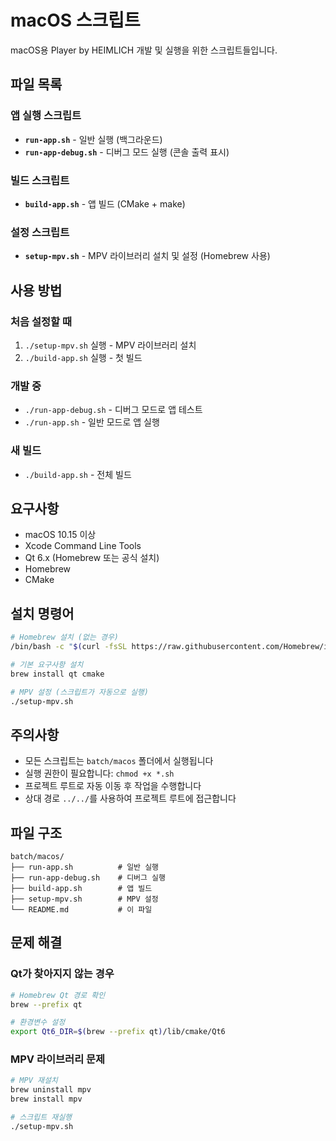 # macOS 스크립트

macOS용 Player by HEIMLICH 개발 및 실행을 위한 스크립트들입니다.

## 파일 목록

### 앱 실행 스크립트
- **`run-app.sh`** - 일반 실행 (백그라운드)
- **`run-app-debug.sh`** - 디버그 모드 실행 (콘솔 출력 표시)

### 빌드 스크립트  
- **`build-app.sh`** - 앱 빌드 (CMake + make)

### 설정 스크립트
- **`setup-mpv.sh`** - MPV 라이브러리 설치 및 설정 (Homebrew 사용)

## 사용 방법

### 처음 설정할 때
1. `./setup-mpv.sh` 실행 - MPV 라이브러리 설치
2. `./build-app.sh` 실행 - 첫 빌드

### 개발 중
- `./run-app-debug.sh` - 디버그 모드로 앱 테스트
- `./run-app.sh` - 일반 모드로 앱 실행

### 새 빌드
- `./build-app.sh` - 전체 빌드

## 요구사항

- macOS 10.15 이상
- Xcode Command Line Tools
- Qt 6.x (Homebrew 또는 공식 설치)
- Homebrew
- CMake

## 설치 명령어

```bash
# Homebrew 설치 (없는 경우)
/bin/bash -c "$(curl -fsSL https://raw.githubusercontent.com/Homebrew/install/HEAD/install.sh)"

# 기본 요구사항 설치
brew install qt cmake

# MPV 설정 (스크립트가 자동으로 실행)
./setup-mpv.sh
```

## 주의사항

- 모든 스크립트는 `batch/macos` 폴더에서 실행됩니다
- 실행 권한이 필요합니다: `chmod +x *.sh`
- 프로젝트 루트로 자동 이동 후 작업을 수행합니다
- 상대 경로 `../../`를 사용하여 프로젝트 루트에 접근합니다

## 파일 구조

```
batch/macos/
├── run-app.sh          # 일반 실행
├── run-app-debug.sh    # 디버그 실행
├── build-app.sh        # 앱 빌드
├── setup-mpv.sh        # MPV 설정
└── README.md           # 이 파일
```

## 문제 해결

### Qt가 찾아지지 않는 경우
```bash
# Homebrew Qt 경로 확인
brew --prefix qt

# 환경변수 설정
export Qt6_DIR=$(brew --prefix qt)/lib/cmake/Qt6
```

### MPV 라이브러리 문제
```bash
# MPV 재설치
brew uninstall mpv
brew install mpv

# 스크립트 재실행
./setup-mpv.sh
``` 